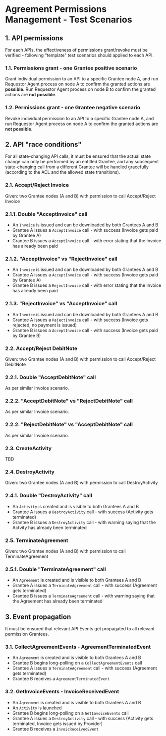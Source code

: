 # Agreement Permissions Management - Test Scenarios

## 1. API permissions
For each APIs, the effectiveness of permissions grant/revoke must be verified - following "template" test scenarios should applied to each API.

### 1.1. Permissions grant - one Grantee positive scenario
Grant individual permission to an API to a specific Grantee node A, and run Requestor Agent process on node A to confirm the granted actions are **possible**. Run Requestor Agent process on node B to confirm the granted actions are **not possible**.

### 1.2. Permissions grant - one Grantee negative scenario
Revoke individual permission to an API to a specific Grantee node A, and run Requestor Agent process on node A to confirm the granted actions are **not possible**.


## 2. API "race conditions"
For all state-changing API calls, it must be ensured that the actual state change can only be performed by an entitled Grantee, and any subsequent state-changing call from a different Grantee will be handled gracefully (according to the ACL and the allowed state transitions).

### 2.1. Accept/Reject Invoice
Given: two Grantee nodes (A and B) with permission to call Accept/Reject Invoice

### 2.1.1. Double "AcceptInvoice" call
- An `Invoice` is issued and can be downloaded by both Grantees A and B
- Grantee A issues a `AcceptInvoice` call - with success (Invoice gets paid by Grantee A)
- Grantee B issues a `AcceptInvoice` call - with error stating that the Invoice has already been paid

### 2.1.2. "AcceptInvoice" vs "RejectInvoice" call
- An `Invoice` is issued and can be downloaded by both Grantees A and B
- Grantee A issues a `AcceptInvoice` call - with success (Invoice gets paid by Grantee A)
- Grantee B issues a `RejectInvoice` call - with error stating that the Invoice has already been paid

### 2.1.3. "RejectInvoice" vs "AcceptInvoice" call
- An `Invoice` is issued and can be downloaded by both Grantees A and B
- Grantee A issues a `RejectInvoice` call - with success (Invoice gets rejected, no payment is issued)
- Grantee B issues a `AcceptInvoice` call - with success (Invoice gets paid by Grantee B)

### 2.2. Accept/Reject DebitNote
Given: two Grantee nodes (A and B) with permission to call Accept/Reject DebitNote
### 2.2.1. Double "AcceptDebitNote" call
As per similar Invoice scenario.
### 2.2.2. "AcceptDebitNote" vs "RejectDebitNote" call
As per similar Invoice scenario.
### 2.2.2. "RejectDebitNote" vs "AcceptDebitNote" call
As per similar Invoice scenario.

### 2.3. CreateActivity
TBD

### 2.4. DestroyActivity
Given: two Grantee nodes (A and B) with permission to call DestroyActivity
### 2.4.1. Double "DestroyActivity" call
- An `Activity` is created and is visible to both Grantees A and B
- Grantee A issues a `DestroyActivity` call - with success (Activity gets terminated)
- Grantee B issues a `DestroyActivity` call - with warning saying that the Actvity has already been terminated

### 2.5. TerminateAgreement
Given: two Grantee nodes (A and B) with permission to call TerminateAgreement
### 2.5.1. Double "TerminateAgreement" call
- An `Agreement` is created and is visible to both Grantees A and B
- Grantee A issues a `TerminateAgreement` call - with success (Agreement gets terminated)
- Grantee B issues a `TerminateAgreement` call - with warning saying that the Agreement has already been terminated


## 3. Event propagation
It must be ensured that relevant API Events get propagated to all relevant permission Grantees.

### 3.1. CollectAgreementEvents - AgreementTerminatedEvent
- An `Agreement` is created and is visible to both Grantees A and B
- Grantee B begins long-polling on a `CollectAgreementEvents` call 
- Grantee A issues a `TerminateAgreement` call - with success (Agreement gets terminated)
- Grantee B receives a `AgreementTerminatedEvent`

### 3.2. GetInvoiceEvents - InvoiceReceivedEvent
- An `Agreement` is created and is visible to both Grantees A and B
- An `Activity` is launched
- Grantee B begins long-polling on a `GetInvoiceEvents` call 
- Grantee A issues a `DestroyActivity` call - with success (Activity gets terminated, Invoice gets issued by Provider)
- Grantee B receives a `InvoicReceivedEvent`

